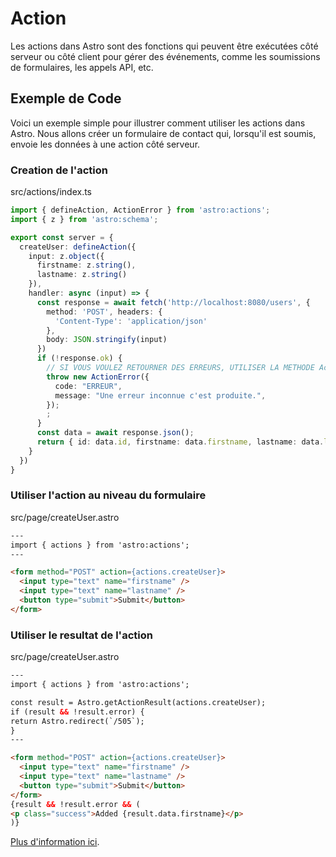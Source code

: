 # Action

Les actions dans Astro sont des fonctions qui peuvent être exécutées côté serveur ou côté client pour gérer des
événements, comme les soumissions de formulaires, les appels API, etc.

## Exemple de Code

Voici un exemple simple pour illustrer comment utiliser les actions dans Astro. Nous allons créer un formulaire de
contact qui, lorsqu'il est soumis, envoie les données à une action côté serveur.

### Creation de l'action

src/actions/index.ts

```ts
import { defineAction, ActionError } from 'astro:actions';
import { z } from 'astro:schema';

export const server = {
  createUser: defineAction({
    input: z.object({
      firstname: z.string(),
      lastname: z.string()
    }),
    handler: async (input) => {
      const response = await fetch('http://localhost:8080/users', {
        method: 'POST', headers: {
          'Content-Type': 'application/json'
        },
        body: JSON.stringify(input)
      })
      if (!response.ok) {
        // SI VOUS VOULEZ RETOURNER DES ERREURS, UTILISER LA METHODE ActionError
        throw new ActionError({
          code: "ERREUR",
          message: "Une erreur inconnue c'est produite.",
        });
        ;
      }
      const data = await response.json();
      return { id: data.id, firstname: data.firstname, lastname: data.lastname }
    }
  })
}
```

### Utiliser l'action au niveau du formulaire

src/page/createUser.astro

```html
---
import { actions } from 'astro:actions';
---

<form method="POST" action={actions.createUser}>
  <input type="text" name="firstname" />
  <input type="text" name="lastname" />
  <button type="submit">Submit</button>
</form>
```

### Utiliser le resultat de l'action

src/page/createUser.astro

```html
---
import { actions } from 'astro:actions';

const result = Astro.getActionResult(actions.createUser);
if (result && !result.error) {
return Astro.redirect(`/505`);
}
---

<form method="POST" action={actions.createUser}>
  <input type="text" name="firstname" />
  <input type="text" name="lastname" />
  <button type="submit">Submit</button>
</form>
{result && !result.error && (
<p class="success">Added {result.data.firstname}</p>
)}

```

[Plus d'information ici](https://docs.astro.build/en/guides/actions/#_top).